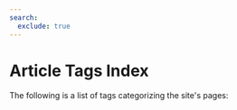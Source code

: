 ```yaml
---
search:
  exclude: true
---
```


# Article Tags Index

The following is a list of tags categorizing the site's pages:

<!-- material/tags -->